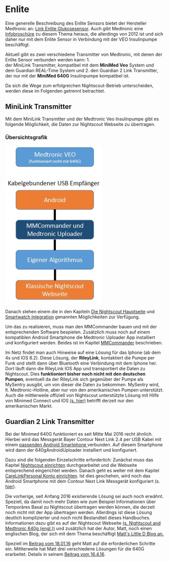 # Enlite

Eine generelle Beschreibung des Enlite Sensors bietet der Hersteller Medtronic an: [Link Enlite Glukosesensor](https://www.medtronic-diabetes.de/minimed-produkte/kontinuierliche-glukosemessung/enlite-glukosesensor). Auch gibt Medtronic eine [Infobroschüre](https://www.medtronic-diabetes.at/sites/austria/medtronic-diabetes.at/files/cgm_broschuere_052012.pdf) zu diesem Thema heraus, die allerdings von 2012 ist und sich daher nur mit dem Enlite Sensor in Verbindung mit der VEO Insulinpumpe beschäftigt.

Aktuell gibt es zwei verschiedene Transmitter von Medtronic, mit denen der Enlite Sensor verbunden werden kann:
1.  
der MiniLink Transmitter, kompatibel mit dem **MiniMed Veo** System und dem Guardian REAL-Time System und
2. 
den Guardian 2 Link Transmitter, der nur mit der **MiniMed 640G** Insulinpumpe kompatibel ist.

Da sich die Wege zum erfolgreichen Nightscout-Betrieb unterscheiden, werden diese im Folgenden getrennt betrachtet.


 
## MiniLink Transmitter
Mit dem MiniLink Transmitter und der Medtronic Veo Insulinpumpe gibt es folgende Möglichkeit, die Daten zur Nightscout Webseite zu übertragen.

### Übersichtsgrafik
![Übersichtsgrafik](../../images/enlite/MedtronicUebersichtklein.jpg)

Danach stehen einem die in den Kapiteln [Die Nightscout Hauptseite](../../nightscout/die_nightscout_website.md) und [Smartwatch Integration](../../smartwatch/smartwatch_integration.md) genannten Möglichkeiten zur Verfügung.

Um das zu realisieren, muss man den MMCommander bauen und mit der entsprechenden Software bespielen. Zusätzlich muss noch auf einem kompatiblen Android Smartphone die Medtronic Uploader App installiert und konfiguriert werden. Beides ist im Kapitel [MMCommander](../enlite/mmcommander.md) beschrieben.

Im Netz findet man auch Hinweise auf eine Lösung für das Iphone (ab dem 4s und IOS 8.2). Diese Lösung, der **RileyLink**, kontaktiert die Pumpe per Funk und stellt dann über Bluetooth eine Verbindung mit dem Iphone her. Dort läuft dann die RileyLink IOS App und transportiert die Daten zu Nightscout. Dies **funktioniert bisher noch nicht mit den deutschen Pumpen**, eventuell da der RileyLink sich gegenüber der Pumpe als MySentry ausgibt, um von dieser die Daten zu bekommen. MySentry wird, lt. Medtronic-Hotline, aber nur von den amerikanischen Pumpen unterstützt. 
Auch die mittlerweile offiziell von Nightscout unterstützte Lösung mit Hilfe von Minimed Connect und IOS [(s. hier)](http://www.nightscout.info/wiki/faqs-2/how-do-you-get-your-cgm-in-the-cloud) betrifft derzeit nur den amerikanischen Markt.

## Guardian 2 Link Transmitter

Bei der Minimed 640G funktioniert es seit Mitte Mai 2016 recht ähnlich. Hierbei wird das Messgerät Bayer Contour Next Link 2.4 per USB Kabel mit einem [passenden Android Smartphone ](https://github.com/pazaan/640gAndroidUploader/wiki/Compatible%20Android%20devices%20and%20firmware)verbunden. Auf diesem Smartphone wird dann der 640gAndroidUploader installiert und konfiguriert. 

Dazu sind die folgenden Einzelschritte erforderlich:
Zunächst muss das Kapitel [Nightscout einrichten](../../nightscout/nightscout_einrichten.md) durchgearbeitet und die Webseite entsprechend eingerichtet werden. Danach geht es weiter mit dem Kapitel [CareLinkPersonal Konto einrichten](../../nightscout/die_nightscout_website.md). Ist dies geschehen, wird noch das Android Smartphone mit dem Contour Next Link Messgerät konfiguriert  (s. [hier](../../nightscout/die_nightscout_website.md)).

Die vorherige, seit Anfang 2016 existierende Lösung sei auch noch erwähnt. Speziell, da damit noch mehr Daten wie zum Beispiel Informationen über Temporäres Basal zu Nightscout übertragen werden können, die derzeit noch nicht mit der App übertragen werden. Allerdings ist diese Lösung deutlich komplizierter und noch nicht Bestandteil dieses Handbuches. Informationen dazu gibt es auf der Nightscout Webseite [(s. Nightscout and Medtronic 640g (engl.))](http://www.nightscout.info/wiki/welcome/nightscout-and-medtronic-640g) und zusätzlich hat der Autor, Matt, noch einen englischen Blog, der sich mit dem Thema beschäftigt [Matt's Little D Blog an.](http://littlet1d.blogspot.co.uk/)

Speziell im [Beitrag vom 18.01.16](http://littlet1d.blogspot.co.uk/2016/01/nightscout-on-640g-step-by-step-into.html) geht Matt auf die erforderlichen Schritte ein. Mittlerweile hat Matt drei verschiedene Lösungen für die 640G erarbeitet. Details in seinem [Beitrag vom 16.4.16](http://littlet1d.blogspot.de/2016/04/small-medium-and-large-mobile.html).


